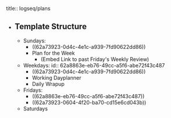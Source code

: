 title:: logseq/plans

- ## Template Structure
	- Sundays:
		- ((62a73923-0d4c-4e1c-a939-7fd90622dd86))
		- Plan for the Week
			- (Embed Link to past Friday's Weekly Review)
	- Weekdays:
	  id:: 62a8863e-eb76-49cc-a5f6-abe72f43c487
		- ((62a73923-0d4c-4e1c-a939-7fd90622dd86))
		- Working Dayplanner
		- Daily Wrapup
	- Fridays:
		- ((62a8863e-eb76-49cc-a5f6-abe72f43c487))
		- ((62a73923-0604-4f20-ba70-cd15e6cd043b))
	- Saturdays